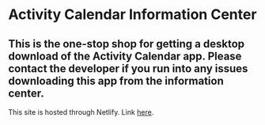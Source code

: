 # Activity Calendar Information Center
## This is the one-stop shop for getting a desktop download of the Activity Calendar app. Please contact the developer if you run into any issues downloading this app from the information center.

This site is hosted through Netlify. Link [here](https://inclusion-ui.netlify.app/home).
